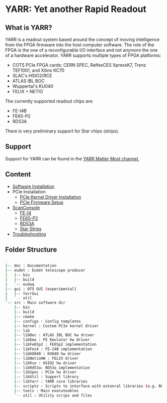 # YARR: Yet another Rapid Readout

## What is YARR?
YARR is a readout system based around the concept of moving intelligence from the FPGA firmware into the host computer software. The role of the FPGA is the one of a reconfigurable I/O interface and not anymore the one of a hardware accelerator. YARR supports multiple types of FPGA platforms:

* COTS PCIe FPGA cards: CERN SPEC, RelfexCES XpressK7, Trenz TEF1001, and Xilinx KC70
* SLAC's HSIO2/RCE
* ATLAS IBL BOC
* Wuppertal's KU040
* FELIX + NETIO

The currently supported readout chips are:
* FE-I4B
* FE65-P2
* RD53A

There is very preliminary support for Star chips (strips).

## Support

Support for YARR can be found in the [YARR Matter Most channel.](https://mattermost.web.cern.ch/yarr/ "YARR MatterMost")


## Content
   
* [Software Installation](install.md)
* PCIe Installation
    * [PCIe Kernel Driver Installation](kernel_driver.md)
    * [PCIe Firmware Setup](pcie.md)
* [ScanConsole](scanconsole.md)
    * [FE-I4](fei4.md)
    * [FE65-P2](fe65p2.md)
    * [RD53A](rd53a.md)
    * [Star Strips](star.md)
* [Troubleshooting](troubleshooting.md)


## Folder Structure
```bash
.
|-- doc : Documentation
|-- eudet : Eudet telescope producer
|   |-- bin
|   |-- build
|   `-- eudaq
|-- gui : QT5 GUI (experimental)
|   |-- YarrGui
|   `-- util
`-- src : Main software dir
    |-- bin
    |-- build
    |-- cmake
    |-- configs : Config templates
    |-- kernel : Custom PCIe kernel driver
    |-- lib
    |-- libBoc : ATLAS IBL BOC hw driver
    |-- libEmu : FE Emulator hw driver
    |-- libFe65p2 : FE65p2 implementation
    |-- libFei4 : FE-I4B implementation
    |-- libKU040 : KU040 hw driver
    |-- libNetioHW : FELIX driver
    |-- libRce : HSIO2 hw driver
    |-- libRd53a: RD53a implementation
    |-- libSpec : PCIe hw driver
    |-- libUtil : Suppert library
    |-- libYarr : YARR core libraries 
    |-- scripts : Scripts to interface with extenral libraries (e.g. ROOT), primarily to produce plots
    |-- tools : Main executeables
    `-- util : Utility scrips and files
```



